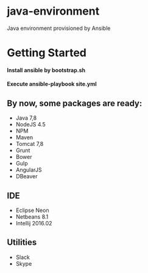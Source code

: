 # java-environment
Java environment provisioned by Ansible

# Getting Started

#### Install ansible by bootstrap.sh
#### Execute ansible-playbook site.yml

## By now, some packages are ready:
- Java 7,8
- NodeJS 4.5
- NPM
- Maven
- Tomcat 7,8
- Grunt
- Bower
- Gulp
- AngularJS
- DBeaver

## IDE
- Eclipse Neon
- Netbeans 8.1
- Intellij 2016.02

## Utilities
- Slack
- Skype
